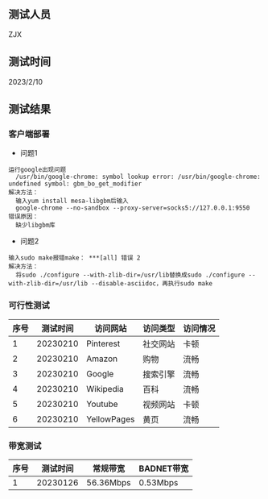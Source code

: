 ## 测试人员

ZJX

## 测试时间

2023/2/10

## 测试结果

### 客户端部署

- 问题1

```
运行google出现问题
  /usr/bin/google-chrome: symbol lookup error: /usr/bin/google-chrome: undefined symbol: gbm_bo_get_modifier
解决方法：
  输入yum install mesa-libgbm后输入
  google-chrome --no-sandbox --proxy-server=socks5://127.0.0.1:9550
错误原因：
  缺少libgbm库
  ```

- 问题2

```
输入sudo make报错make： ***[all] 错误 2
解决方法：
  将sudo ./configure --with-zlib-dir=/usr/lib替换成sudo ./configure --with-zlib-dir=/usr/lib --disable-asciidoc，再执行sudo make
  ```

### 可行性测试

| 序号 | 测试时间 | 访问网站    | 访问类型 | 访问情况   |
| ---- | -------- | ----------- | -------- | ---------- |
| 1    | 20230210 | Pinterest     | 社交网站     | 卡顿     |
| 2    | 20230210 | Amazon      | 购物     | 流畅     |
| 3    | 20230210 | Google      | 搜索引擎 | 流畅       |
| 4    | 20230210 | Wikipedia         | 百科 | 流畅     |
| 5    | 20230210 | Youtube     | 视频网站 | 卡顿 |
| 6    | 20230210| YellowPages | 黄页     | 流畅       |

### 带宽测试

| 序号 | 测试时间 | 常规带宽 | BADNET带宽 |
| ---- | -------- | -------- | ---------- |
| 1    | 20230126 | 56.36Mbps   | 0.53Mbps    |

